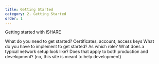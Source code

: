 ```yaml
---
title: Getting Started
category: 2. Getting Started
order: 1
---
```


Getting started with iSHARE

What do you need to get started?
Certificates, account, access keys
What do you have to implement to get started? As which role?
What does a typical network setup look like?
Does that apply to both production and development? (no, this site is meant to help development)
